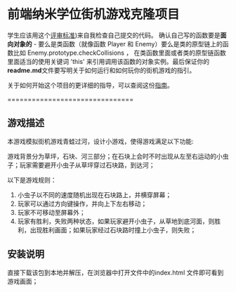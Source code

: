 
前端纳米学位街机游戏克隆项目
===============================

学生应该用这个[评审标准](https://review.udacity.com/#!/rubrics/499/view))来自我检查自己提交的代码。 确认自己写的函数要是**面向对象的** -  要么是类函数（就像函数 Player 和 Enemy）要么是类的原型链上的函数比如 Enemy.prototype.checkCollisions ， 在类函数里面或者类的原型链函数里面适当的使用关键词 'this' 来引用调用该函数的对象实例。最后保证你的**readme.md**文件要写明关于如何运行和如何玩你的街机游戏的指引。

关于如何开始这个项目的更详细的指导，可以查阅这份[指南](https://gdgdocs.org/document/d/1v01aScPjSWCCWQLIpFqvg3-vXLH2e8_SZQKC8jNO0Dc/pub?embedded=true)。


===============================

## 游戏描述

本游戏模拟街机游戏青蛙过河，设计小游戏，使得游戏满足以下功能:

游戏背景分为草坪，石块、河三部分；在石块上会时不时出现从左至右运动的小虫子；玩家需要避开小虫子从草坪穿过石块路，到达河；

以下是游戏规则：

1. 小虫子以不同的速度随机出现在石块路上，并横穿屏幕；
2. 玩家可以通过方向键操作，并向上下左右移动；
3. 玩家不可移动至屏幕外；
4. 玩家有胜利，失败两种状态，如果玩家避开小虫子，从草地到底河面，则胜利，出现胜利画面；如果玩家经过石块路时撞上小虫子，则失败；

## 安装说明

直接下载该包到本地并解压，在浏览器中打开文件中的index.html 文件即可看到游戏画面；

